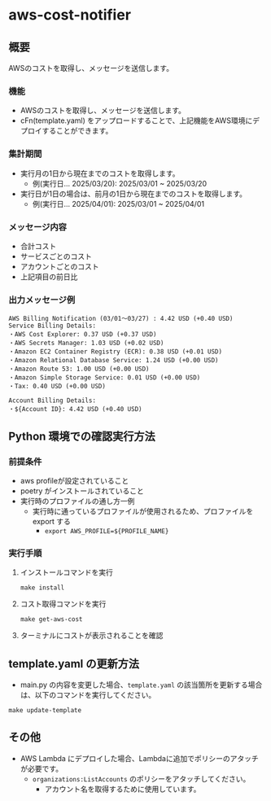 # aws-cost-notifier

## 概要
AWSのコストを取得し、メッセージを送信します。

### 機能
- AWSのコストを取得し、メッセージを送信します。
- cFn(template.yaml) をアップロードすることで、上記機能をAWS環境にデプロイすることができます。

### 集計期間
- 実行月の1日から現在までのコストを取得します。
  - 例(実行日... 2025/03/20): 2025/03/01 ~ 2025/03/20
- 実行日が1日の場合は、前月の1日から現在までのコストを取得します。
  - 例(実行日... 2025/04/01): 2025/03/01 ~ 2025/04/01

### メッセージ内容
- 合計コスト
- サービスごとのコスト
- アカウントごとのコスト
- 上記項目の前日比

### 出力メッセージ例
```
AWS Billing Notification (03/01～03/27) : 4.42 USD (+0.40 USD)
Service Billing Details:
・AWS Cost Explorer: 0.37 USD (+0.37 USD)
・AWS Secrets Manager: 1.03 USD (+0.02 USD)
・Amazon EC2 Container Registry (ECR): 0.38 USD (+0.01 USD)
・Amazon Relational Database Service: 1.24 USD (+0.00 USD)
・Amazon Route 53: 1.00 USD (+0.00 USD)
・Amazon Simple Storage Service: 0.01 USD (+0.00 USD)
・Tax: 0.40 USD (+0.00 USD)

Account Billing Details:
・${Account ID}: 4.42 USD (+0.40 USD)
```

## Python 環境での確認実行方法
### 前提条件
- aws profileが設定されていること
- poetry がインストールされていること
- 実行時のプロファイルの通し方一例
  - 実行時に通っているプロファイルが使用されるため、プロファイルを export する
    - `export AWS_PROFILE=${PROFILE_NAME}`

### 実行手順
1. インストールコマンドを実行
    ```
    make install
    ```
2. コスト取得コマンドを実行
    ```
    make get-aws-cost
    ```
3. ターミナルにコストが表示されることを確認


## template.yaml の更新方法
- main.py の内容を変更した場合、`template.yaml` の該当箇所を更新する場合は、以下のコマンドを実行してください。
```
make update-template
```


## その他
- AWS Lambda にデプロイした場合、Lambdaに追加でポリシーのアタッチが必要です。
  - `organizations:ListAccounts` のポリシーをアタッチしてください。
    - アカウント名を取得するために使用しています。
